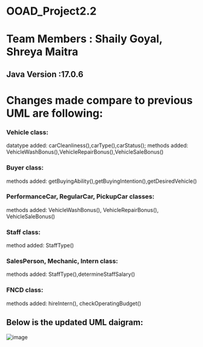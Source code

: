 # OOAD_Project2.2

# Team Members : Shaily Goyal, Shreya Maitra

<h2>Java Version :17.0.6</h2>

<h1>Changes made compare to previous UML are following:</h1>

<h3>Vehicle class:</h3> datatype added: carCleanliness(),carType(),carStatus(); 
               methods added: VehicleWashBonus(),VehicleRepairBonus(),VehicleSaleBonus()
      
<h3>Buyer class:</h3> methods added: getBuyingAbility(),getBuyingIntention(),getDesiredVehicle()

<h3>PerformanceCar, RegularCar, PickupCar classes:</h3> methods added: VehicleWashBonus(), VehicleRepairBonus(), VehicleSaleBonus()

<h3>Staff class:</h3> method added: StaffType()

<h3>SalesPerson, Mechanic, Intern class:</h3> methods added: StaffType(),determineStaffSalary()

<h3>FNCD class:</h3> methods added: hireIntern(), checkOperatingBudget()

<h2>Below is the updated UML daigram:</h2>

![image](https://user-images.githubusercontent.com/59019087/219286539-db090aa6-f1c0-4310-9371-e3af69a280a6.png)



